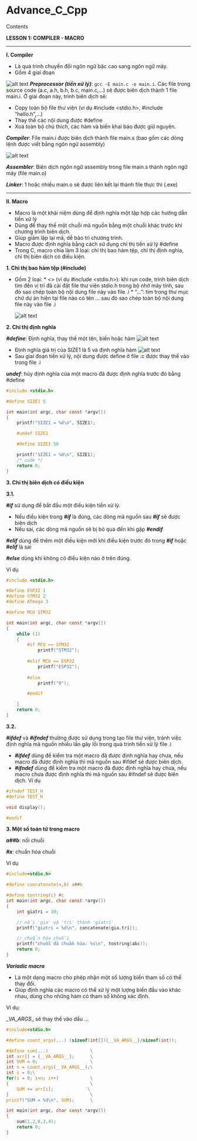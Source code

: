 # Advance_C_Cpp
Contents

**LESSON 1: COMPILER - MACRO** 

---

**I. Compiler**

- Là quá trình chuyển đổi ngôn ngữ bậc cao sang ngôn ngữ máy.
- Gồm 4 giai đoạn

![alt text](image-5.png)
***Preprocessor (tiền xử lý)***: `gcc -E main.c -o main.i`. Các file trong source code (a.c, a.h, b.h, b.c, main.c,…) sẽ được biên dịch thành 1 file main.i. Ở giai đoạn này, trình biên dịch sẽ:

- Copy toàn bộ file thư viện (ví dụ #include <stdio.h>, #include “hello.h”,…)
- Thay thế các nội dung được #define 
- Xoá toàn bộ chú thích, các hàm và biến khai báo được giữ nguyên.

***Compiler***: File main.i được biên dịch thành file main.s (bao gồm các dòng lệnh được viết bằng ngôn ngữ assembly)

![alt text](image-1.png)

***Assembler***: Biên dịch ngôn ngữ assembly trong file main.s thành ngôn ngữ máy (file main.o)

***Linker***: 1 hoặc nhiều main.o sẽ được liên kết lại thành file thực thi (.exe)

---

**II. Macro**
-	Macro là một khái niệm dùng để định nghĩa một tập hợp các hướng dẫn tiền xử lý
-	Dùng để thay thế một chuỗi mã nguồn bằng một chuỗi khác trước khi chương trình biên dịch.
-	Giúp giảm lặp lại mã, dễ bảo trì chương trình.
-	Macro được định nghĩa bằng cách sử dụng chỉ thị tiền xử lý #define
-	Trong C, macro chia làm 3 loại: chỉ thị bao hàm tệp, chỉ thị định nghĩa, chỉ thị biên dịch có điều kiện.

**1. Chỉ thị bao hàm tệp (#include)** 
-	Gồm 2 loại:
    \*  <> (ví dụ #include <stdio.h>): khi run code, trình biên dịch tìm đến vị trí đã cài đặt file thư viện stdio.h trong bộ nhớ máy tính, sau đó sao chép toàn bộ nội dung file này vào file .i
    \* “…”: tìm trong thư mục chứ dự án hiện tại file nào có tên … sau đó sao chép toàn bộ nội dung file này vào file .i

    ![alt text](image-2.png)

**2. Chỉ thị định nghĩa**

***#define***: Định nghĩa, thay thế một tên, biến hoặc hàm 
![alt text](image-3.png)
-	Định nghĩa  giá trị của SIZE1 là 5 và  định nghĩa hàm
![alt text](image-4.png)
-	Sau giai đoạn tiền xử lý, nội dung được define ở file .c được thay thế vào trong file .i

***undef***: hủy định nghĩa của một macro đã được định nghĩa trước đó bằng #define
```c
#include <stdio.h>

#define SIZE1 5

int main(int argc, char const *argv[])
{
    printf("SIZE1 = %d\n", SIZE1);

    #undef SIZE1

    #define SIZE1 50

    printf("SIZE1 = %d\n", SIZE1);
    /* code */
    return 0;
}
```
**3. Chỉ thị biên dịch có điều kiện**

**3.1.**

***#if*** sử dụng để bắt đầu một điều kiện tiền xử lý.
- Nếu điều kiện trong ***#if*** là đúng, các dòng mã nguồn sau ***#if*** sẽ được biên dịch
- Nếu sai, các dòng mã nguồn sẽ bị bỏ qua đến khi gặp ***#endif***

***#elif*** dùng để thêm một điều kiện mới khi điều kiện trước đó trong ***#if*** hoặc ***#elif*** là sai

***#else*** dùng khi không có điều kiện nào ở trên đúng.

Ví dụ
```c
#include <stdio.h>

#define ESP32 1
#define STM32 2
#define ATmega 3

#define MCU STM32

int main(int argc, char const *argv[])
{
    while (1)
    {
        #if MCU == STM32
            printf("STM32");
        
        #elif MCU == ESP32
            printf("ESP32");
        
        #else 
            printf("0");

        #endif

    }
    return 0;
}
```
**3.2.**

***#ifdef*** và ***#ifndef*** thường được sử dụng trong tạo file thư viện, tránh việc định nghĩa mã nguồn nhiều lần gây lỗi trong quá trình tiền xử lý file .i

- ***#ifdef*** dùng để kiểm tra một macro đã được định nghĩa hay chưa, nếu macro đã được định nghĩa thì mã nguồn sau #ifdef sẽ được biên dịch.
- ***#ifndef*** dùng để kiểm tra một macro đã được định nghĩa hay chưa, nếu macro chưa được định nghĩa thì mã nguồn sau #ifndef sẽ được biên dịch.
Ví dụ
```c
#ifndef TEST_H
#define TEST_H

void display();

#endif
```
**3. Một số toán tử trong macro**

***a##b***: nối chuỗi

***#x***: chuẩn hóa chuỗi

Ví dụ
```c
#include<stdio.h>

#define concatenate(a,b) a##b

#define tostring(c) #c
int main(int argc, char const *argv[])
{
    int giatri = 10;

    // nối 'gia' và 'tri' thành 'giatri'
    printf("giatri = %d\n", concatenate(gia,tri));

    // chuẩn hóa chuỗi
    printf("chuỗi đã chuẩn hóa: %s\n", tostring(abc));
    return 0;
}
```

***Variadic macro***
- Là một dạng macro cho phép nhận một số lượng biến tham số có thể thay đổi.
- Giúp định nghĩa các macro có thể xử lý một lượng biến đầu vào khác nhau, dùng cho những hàm có tham số không xác định.

Ví dụ:

\__VA_ARGS__ sẽ thay thế vào dấu ...
```c
#include<stdio.h>

#define count_args(...) (sizeof(int[]){__VA_ARGS__}/sizeof(int));

#define sum(...)                \
int arr[] = {__VA_ARGS__};      \
int SUM = 0;                    \
int n = count_args(__VA_ARGS__);\
int i = 0;\
for(i = 0; i<n; i++)            \
{                               \
    SUM += arr[i];             \
}                               \
printf("SUM = %d\n", SUM);      \

int main(int argc, char const *argv[])
{
    sum(1,2,0,3,4);
    return 0;
}
```













